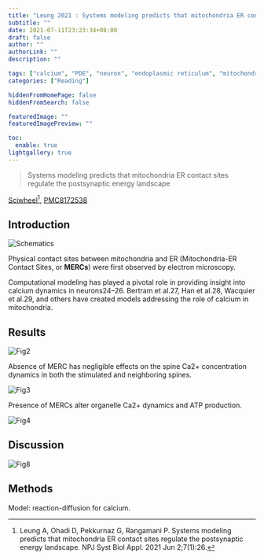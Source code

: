 ```yaml
---
title: "Leung 2021 : Systems modeling predicts that mitochondria ER contact sites regulate the postsynaptic energy landscape"
subtitle: ""
date: 2021-07-11T23:23:34+08:00
draft: false
author: ""
authorLink: ""
description: ""

tags: ["calcium", "PDE", "neuron", "endoplasmic reticulum", "mitochondria", "differential equations"]
categories: ["Reading"]

hiddenFromHomePage: false
hiddenFromSearch: false

featuredImage: ""
featuredImagePreview: ""

toc:
  enable: true
lightgallery: true
---
```


> Systems modeling predicts that mitochondria ER contact sites regulate the postsynaptic energy landscape

[Sciwheel](https://sciwheel.com/work/#/items/11154384/)[^Leung20221],  [PMC8172538](https://www.ncbi.nlm.nih.gov/pmc/articles/PMC8172538/)

[^Leung20221]: Leung A, Ohadi D, Pekkurnaz G, Rangamani P. Systems modeling predicts that mitochondria ER contact sites regulate the postsynaptic energy landscape. NPJ Syst Biol Appl. 2021 Jun 2;7(1):26.

<!--more-->

## Introduction

![Schematics](https://user-images.githubusercontent.com/40054455/125200865-4a59ab00-e29f-11eb-96d5-85fe8525e4f9.png "Schematics")

Physical contact sites between mitochondria and ER (Mitochondria-ER Contact Sites, or **MERCs**) were first observed by electron microscopy.

Computational modeling has played a pivotal role in providing insight into calcium dynamics in neurons24–26. Bertram et al.27, Han et al.28, Wacquier et al.29, and others have created models addressing the role of calcium in mitochondria.

## Results

![Fig2](https://user-images.githubusercontent.com/40054455/125200953-b20ff600-e29f-11eb-96c7-43c04c8721d7.png "Receptor-based simulations of glutamatergic signaling in spatial calcium model")

Absence of MERC has negligible effects on the spine Ca2+ concentration dynamics in both the stimulated and neighboring spines.

![Fig3](https://user-images.githubusercontent.com/40054455/125201154-690c7180-e2a0-11eb-8ab7-6ee07449cbac.png "Receptor-based simulations of glutamatergic signaling in spatial calcium model")

Presence of MERCs alter organelle Ca2+ dynamics and ATP production.

![Fig4](https://user-images.githubusercontent.com/40054455/125201431-b89f6d00-e2a1-11eb-966b-65ed4055a368.png "Mitochondrial length increases the magnitude of mitochondrial Ca2+ and ATP")

## Discussion

![Fig8](https://user-images.githubusercontent.com/40054455/125201476-f3090a00-e2a1-11eb-9ac8-0407ad457f45.png "Impact of MERCs and geometric regulation of mitochondrial ATP production")

## Methods

Model: reaction-diffusion for calcium.
